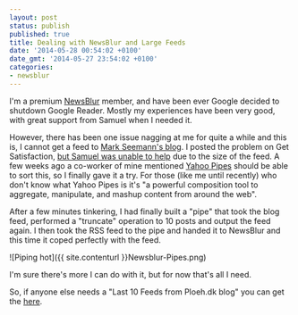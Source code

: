 ```yaml
---
layout: post
status: publish
published: true
title: Dealing with NewsBlur and Large Feeds
date: '2014-05-28 00:54:02 +0100'
date_gmt: '2014-05-27 23:54:02 +0100'
categories:
- newsblur
---
```


I'm a premium [NewsBlur](http://newsblur.com) member, and have been ever Google decided to shutdown Google Reader. Mostly my experiences have been very good, with great support from Samuel when I needed it. 

However, there has been one issue nagging at me for quite a while and this is, I cannot get a feed to [Mark Seemann's blog](http://blog.ploeh.dk). I posted the problem on Get Satisfaction, [but Samuel was unable to help](https://getsatisfaction.com/newsblur/topics/cannot_add_feed_from_http_blog_ploeh_dk) due to the size of the feed. A few weeks ago a co-worker of mine mentioned [Yahoo Pipes](http://pipes.yahoo.com/) should be able to sort this, so I finally gave it a try. For those (like me until recently) who don't know what Yahoo Pipes is it's "a powerful composition tool to aggregate, manipulate, and mashup content from around the web".

After a few minutes tinkering, I had finally built a "pipe" that took the blog feed, performed a "truncate" operation to 10 posts and output the feed again. I then took the RSS feed to the pipe and handed it to NewsBlur and this time it coped perfectly with the feed.

![Piping hot]({{ site.contenturl }}Newsblur-Pipes.png)

I'm sure there's more I can do with it, but for now that's all I need.

So, if anyone else needs a "Last 10 Feeds from Ploeh.dk blog" you can get the [here](http://pipes.yahoo.com/pipes/pipe.run?_id=986288def53d9d4e838844061ad54d77&_render=rss).

